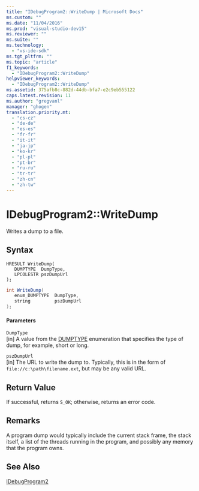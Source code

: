 ```yaml
---
title: "IDebugProgram2::WriteDump | Microsoft Docs"
ms.custom: ""
ms.date: "11/04/2016"
ms.prod: "visual-studio-dev15"
ms.reviewer: ""
ms.suite: ""
ms.technology: 
  - "vs-ide-sdk"
ms.tgt_pltfrm: ""
ms.topic: "article"
f1_keywords: 
  - "IDebugProgram2::WriteDump"
helpviewer_keywords: 
  - "IDebugProgram2::WriteDump"
ms.assetid: 375afb8c-882d-44db-bfa7-e2c9eb555122
caps.latest.revision: 11
ms.author: "gregvanl"
manager: "ghogen"
translation.priority.mt: 
  - "cs-cz"
  - "de-de"
  - "es-es"
  - "fr-fr"
  - "it-it"
  - "ja-jp"
  - "ko-kr"
  - "pl-pl"
  - "pt-br"
  - "ru-ru"
  - "tr-tr"
  - "zh-cn"
  - "zh-tw"
---
```

# IDebugProgram2::WriteDump
Writes a dump to a file.  
  
## Syntax  
  
```cpp#  
HRESULT WriteDump(   
   DUMPTYPE  DumpType,  
   LPCOLESTR pszDumpUrl  
);  
```  
  
```c#  
int WriteDump(   
   enum_DUMPTYPE  DumpType,  
   string         pszDumpUrl  
);  
```  
  
#### Parameters  
 `DumpType`  
 [in] A value from the [DUMPTYPE](../../../extensibility/debugger/reference/dumptype.md) enumeration that specifies the type of dump, for example, short or long.  
  
 `pszDumpUrl`  
 [in] The URL to write the dump to. Typically, this is in the form of `file://c:\path\filename.ext`, but may be any valid URL.  
  
## Return Value  
 If successful, returns `S_OK`; otherwise, returns an error code.  
  
## Remarks  
 A program dump would typically include the current stack frame, the stack itself, a list of the threads running in the program, and possibly any memory that the program owns.  
  
## See Also  
 [IDebugProgram2](../../../extensibility/debugger/reference/idebugprogram2.md)